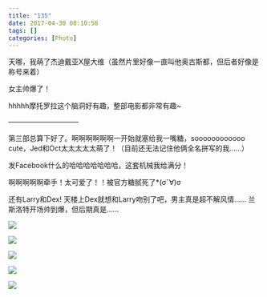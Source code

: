 ```yaml
---
title: "135"
date: 2017-04-30 08:10:56
tags: []
categories: [Photo]
---
```


<p>天哪，我萌了杰迪戴亚X屋大维（虽然片里好像一直叫他奥古斯都，但后者好像是称号来着）&nbsp;</p> 
<p>女主帅爆了！</p> 
<p>hhhhh摩托罗拉这个脑洞好有趣，整部电影都非常有趣~</p> 
<p>——————————</p> 
<p>第三部总算下好了。啊啊啊啊啊啊一开始就塞给我一嘴糖，soooooooooooo cute，Jed和Oct太太太太太萌了！（目前还无法记住他俩全名拼写的我……）</p> 
<p>发Facebook什么的哈哈哈哈哈哈哈，这套机械我给满分！</p> 
<p>啊啊啊啊啊牵手！太可爱了！！被官方糖腻死了*(σˇ∀)σ</p> 
<p>还有Larry和Dex!&nbsp;天楼上Dex就想和Larry吻别了吧，男主真是超不解风情……&nbsp;兰斯洛特开场帅到爆，但后期真是……<br /></p>

![](https://imglf.nosdn.127.net/img/a0Q0UWZOckZvaXVYK21JVysvSENMeDZZZkdRN09wekxwRm1iYXNYODVmUXhjT0NYU1o1M2tnPT0.jpg)

![](https://imglf2.nosdn.127.net/img/a0Q0UWZOckZvaXVYK21JVysvSENMd1Y5YVZKM0pCR2ErVWF0OFRaa0ZwclpObWtqMEpkajFnPT0.jpg)

![](https://imglf0.nosdn.127.net/img/a0Q0UWZOckZvaXVYK21JVysvSENMNExva0F1QlpuTFIyelY1c2FJVHU4dmR3dUhBd2FFZ1hBPT0.jpg)

![](https://imglf0.nosdn.127.net/img/a0Q0UWZOckZvaXVYK21JVysvSENMN2Y3eVdyUWFPUjMrNUdkUTF1WEJtRHRJTldySHp2SG9RPT0.jpg)

![](https://imglf1.nosdn.127.net/img/a0Q0UWZOckZvaXVYK21JVysvSENMeHg0ZFZYTlRnMTJ1bmR1QnFjZzZ4bWVNM2xvMG54T1hBPT0.jpg)
